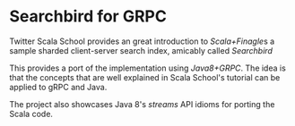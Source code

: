 # Searchbird for GRPC

Twitter Scala School provides an great introduction to *Scala+Finagle*s a sample sharded client-server search index, amicably called _Searchbird_

This provides a port of the implementation using *Java8+GRPC*. The idea is that the concepts that are well explained in Scala School's tutorial can be applied
to gRPC and Java.

The project also showcases Java 8's *streams* API idioms for porting the Scala code. 
